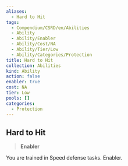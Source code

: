 ```yaml
---
aliases:
  - Hard to Hit
tags:
  - Compendium/CSRD/en/Abilities
  - Ability
  - Ability/Enabler
  - Ability/Cost/NA
  - Ability/Tier/Low
  - Ability/Categories/Protection
title: Hard to Hit
collection: Abilities
kind: Ability
action: false
enabler: true
cost: NA
tier: Low
pools: []
categories:
  - Protection
---
```

## Hard to Hit    
>**Enabler**  
    
You are trained in Speed defense tasks. Enabler.